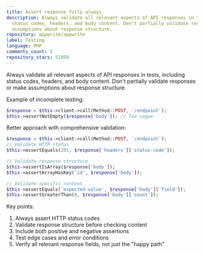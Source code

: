 ```yaml
---
title: Assert response fully always
description: Always validate all relevant aspects of API responses in tests, including
  status codes, headers, and body content. Don't partially validate responses or make
  assumptions about response structure.
repository: appwrite/appwrite
label: Testing
language: PHP
comments_count: 5
repository_stars: 51959
---
```


Always validate all relevant aspects of API responses in tests, including status codes, headers, and body content. Don't partially validate responses or make assumptions about response structure.

Example of incomplete testing:
```php
$response = $this->client->call(Method::POST, '/endpoint');
$this->assertNotEmpty($response['body']); // Too vague
```

Better approach with comprehensive validation:
```php
$response = $this->client->call(Method::POST, '/endpoint');
// Validate HTTP status
$this->assertEquals(201, $response['headers']['status-code']);

// Validate response structure
$this->assertIsArray($response['body']);
$this->assertArrayHasKey('id', $response['body']);

// Validate specific content
$this->assertEquals('expected-value', $response['body']['field']);
$this->assertGreaterThan(0, $response['body']['count']);
```

Key points:
1. Always assert HTTP status codes
2. Validate response structure before checking content
3. Include both positive and negative assertions
4. Test edge cases and error conditions
5. Verify all relevant response fields, not just the "happy path"